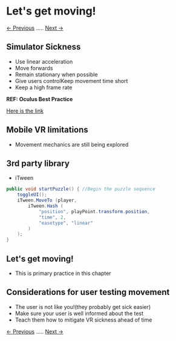 # Let's get moving!
[<- Previous](README-4-4.md) ..... [Next ->](README-4-6.md)

## Simulator Sickness

* Use linear acceleration
* Move forwards
* Remain stationary when possible
* Give users controlKeep movement time short
* Keep a high frame rate

**REF: Oculus Best Practice**

[Here is the link](https://developer3.oculus.com/documentation/intro-vr/latest/concepts/bp_app_simulator_sickness/)

## Mobile VR limitations

* Movement mechanics are still being explored

## 3rd party library

* iTween

```C#
public void startPuzzle() { //Begin the puzzle sequence
    toggleUI();
    iTween.MoveTo (player,
        iTween.Hash (
            "position", playPoint.transform.position,
            "time", 2,
            "easetype", "linear"
        )
    );
}
```  

## Let's get moving!

* This is primary practice in this chapter

## Considerations for user testing movement

* The user is not like you!(they probably get sick easier)
* Make sure your user is well informed about the test
* Teach them how to mitigate VR sickness ahead of time

[<- Previous](README-4-4.md) ..... [Next ->](README-4-6.md)
